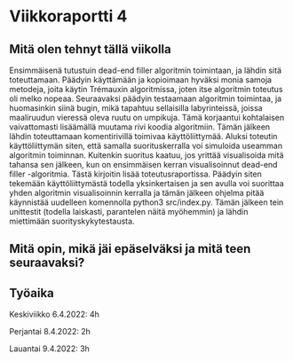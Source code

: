 # Viikkoraportti 4

## Mitä olen tehnyt tällä viikolla

Ensimmäisenä tutustuin dead-end filler algoritmin toimintaan, ja lähdin sitä toteuttamaan. Päädyin käyttämään ja kopioimaan hyväksi monia samoja metodeja, joita käytin Trémauxin algoritmissa, joten itse algoritmin toteutus oli melko nopeaa. Seuraavaksi päädyin testaamaan algoritmin toimintaa, ja huomasinkin siinä bugin, mikä tapahtuu sellaisilla labyrinteissä, joissa maaliruudun vieressä oleva ruutu on umpikuja. Tämä korjaantui kohtalaisen vaivattomasti lisäämällä muutama rivi koodia algoritmiin. Tämän jälkeen lähdin toteuttamaan komentirivillä toimivaa käyttöliittymää. Aluksi toteutin käyttöliittymän siten, että samalla suorituskerralla voi simuloida useamman algoritmin toiminnan. Kuitenkin suoritus kaatuu, jos yrittää visualisoida mitä tahansa sen jälkeen, kun on ensimmäisen kerran visualisoinnut dead-end filler -algoritmia. Tästä kirjoitin lisää toteutusraportissa. Päädyin siten tekemään käyttöliittymästä todella yksinkertaisen ja sen avulla voi suorittaa yhden algoritmin visualisoinnin kerralla ja tämän jälkeen ohjelma pitää käynnistää uudelleen komennolla python3 src/index.py. Tämän jälkeen tein unittestit (todella laiskasti, parantelen näitä myöhemmin) ja lähdin miettimään suorityskykytestausta.

## Mitä opin, mikä jäi epäselväksi ja mitä teen seuraavaksi?

## Työaika

Keskiviikko 6.4.2022: 4h

Perjantai 8.4.2022: 2h

Lauantai 9.4.2022: 3h
